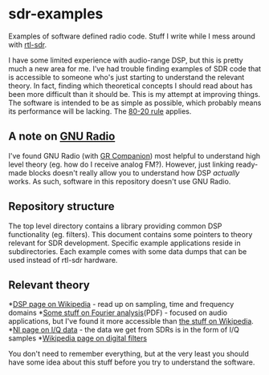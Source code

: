 sdr-examples
============

Examples of software defined radio code. Stuff I write while I mess around with [rtl-sdr](http://sdr.osmocom.org/trac/wiki/rtl-sdr).

I have some limited experience with audio-range DSP, but this is pretty much a new area for me. I've had trouble finding examples of SDR code that is accessible to someone who's just starting to understand the relevant theory. In fact, finding which theoretical concepts I should read about has been more difficult than it should be. This is my attempt at improving things. The software is intended to be as simple as possible, which probably means its performance will be lacking. The [80-20 rule](https://en.wikipedia.org/wiki/Pareto_principle#In_software) applies.

A note on [GNU Radio](http://gnuradio.org/)
-------------------------------------------

I've found GNU Radio (with [GR Companion](http://gnuradio.org/redmine/projects/gnuradio/wiki/GNURadioCompanion)) most helpful to understand high level theory (eg. how do I receive analog FM?). However, just linking ready-made blocks doesn't really allow you to understand how DSP *actually* works. As such, software in this repository doesn't use GNU Radio.

Repository structure
--------------------

The top level directory contains a library providing common DSP functionality (eg. filters). This document contains some pointers to theory relevant for SDR development. Specific example applications reside in subdirectories. Each example comes with some data dumps that can be used instead of rtl-sdr hardware.

Relevant theory
---------------

*[DSP page on Wikipedia](https://en.wikipedia.org/wiki/Digital_signal_processing) - read up on sampling, time and frequency domains
*[Some stuff on Fourier analysis](http://www.cs.man.ac.uk/~barry/mydocs/MyCOMP28512/Last%20year/MS11-3-Barry2.pdf)(PDF) - focused on audio applications, but I've found it more accessible than [the stuff on Wikipedia](https://en.wikipedia.org/wiki/Discrete_Fourier_transform).
*[NI page on I/Q data](http://www.ni.com/white-paper/4805/en) - the data we get from SDRs is in the form of I/Q samples
*[Wikipedia page on digital filters](https://en.wikipedia.org/wiki/Digital_filter)

You don't need to remember everything, but at the very least you should have some idea about this stuff before you try to understand the software.
